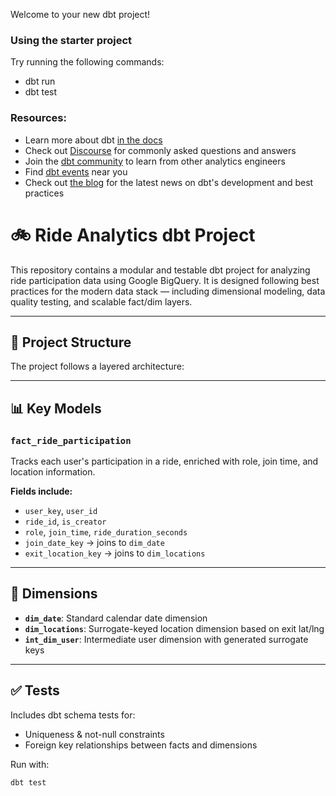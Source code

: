 Welcome to your new dbt project!

### Using the starter project

Try running the following commands:
- dbt run
- dbt test


### Resources:
- Learn more about dbt [in the docs](https://docs.getdbt.com/docs/introduction)
- Check out [Discourse](https://discourse.getdbt.com/) for commonly asked questions and answers
- Join the [dbt community](https://getdbt.com/community) to learn from other analytics engineers
- Find [dbt events](https://events.getdbt.com) near you
- Check out [the blog](https://blog.getdbt.com/) for the latest news on dbt's development and best practices

# 🚲 Ride Analytics dbt Project

This repository contains a modular and testable dbt project for analyzing ride participation data using Google BigQuery. It is designed following best practices for the modern data stack — including dimensional modeling, data quality testing, and scalable fact/dim layers.

---

## 📐 Project Structure

The project follows a layered architecture:


---

## 📊 Key Models

### `fact_ride_participation`
Tracks each user's participation in a ride, enriched with role, join time, and location information.

**Fields include:**
- `user_key`, `user_id`
- `ride_id`, `is_creator`
- `role`, `join_time`, `ride_duration_seconds`
- `join_date_key` → joins to `dim_date`
- `exit_location_key` → joins to `dim_locations`

---

## 🧱 Dimensions
- **`dim_date`**: Standard calendar date dimension
- **`dim_locations`**: Surrogate-keyed location dimension based on exit lat/lng
- **`int_dim_user`**: Intermediate user dimension with generated surrogate keys

---

## ✅ Tests

Includes dbt schema tests for:
- Uniqueness & not-null constraints
- Foreign key relationships between facts and dimensions

Run with:
```bash
dbt test
